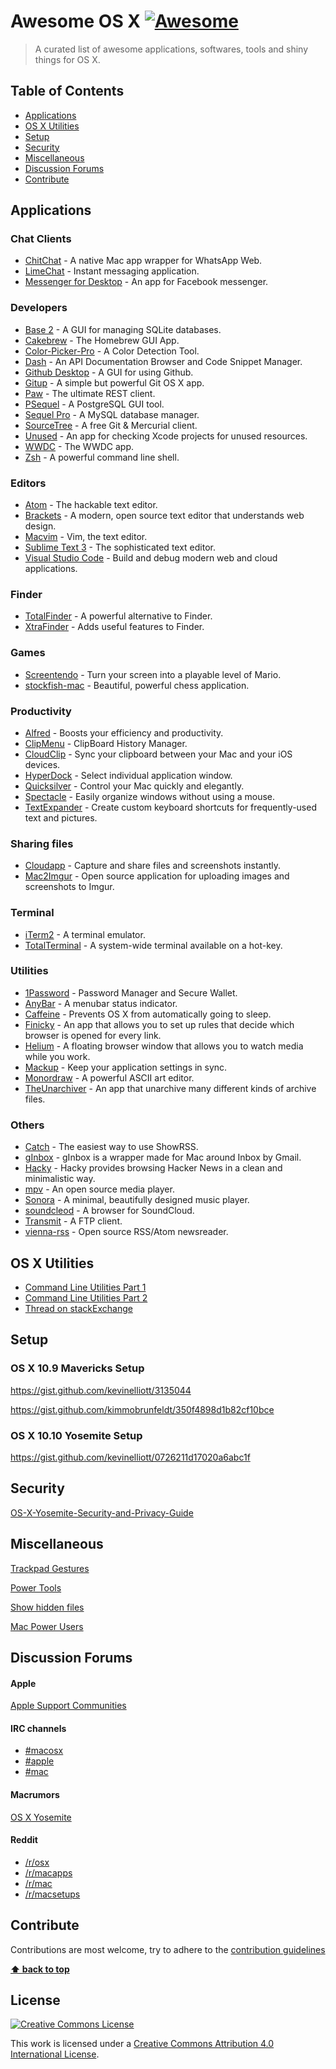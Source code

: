 # Awesome OS X [![Awesome](https://cdn.rawgit.com/sindresorhus/awesome/d7305f38d29fed78fa85652e3a63e154dd8e8829/media/badge.svg)](https://github.com/sindresorhus/awesome)

> A curated list of awesome applications, softwares, tools and shiny things for OS X.


## Table of Contents

- [Applications](#applications)
- [OS X Utilities](#os-x-utilities)
- [Setup](#setup)
- [Security](#security)
- [Miscellaneous](#miscellaneous)
- [Discussion Forums](#discussion-forums)
- [Contribute](#contribute)



## Applications


### Chat Clients


- [ChitChat](https://github.com/stonesam92/ChitChat) - A native Mac app wrapper for WhatsApp Web.
- [LimeChat](http://limechat.net/mac/) - Instant messaging application.
- [Messenger for Desktop](http://messengerfordesktop.com/) - An app for Facebook messenger.


### Developers

- [Base 2](http://menial.co.uk/base/) - A GUI for managing SQLite databases.
- [Cakebrew](https://github.com/brunophilipe/Cakebrew) - The Homebrew GUI App.
- [Color-Picker-Pro](https://github.com/oscardelben/Color-Picker-Pro) - A Color Detection Tool.
- [Dash](https://kapeli.com/dash) - An API Documentation Browser and Code Snippet Manager.
- [Github Desktop](https://mac.github.com/) - A GUI for using Github.
- [Gitup](https://github.com/git-up/GitUp) - A simple but powerful Git OS X app.
- [Paw](https://luckymarmot.com/paw) - The ultimate REST client.
- [PSequel](http://www.psequel.com/) - A PostgreSQL GUI tool.
- [Sequel Pro](http://www.sequelpro.com/) - A MySQL database manager.
- [SourceTree](https://www.sourcetreeapp.com/) - A free Git & Mercurial client.
- [Unused](https://github.com/jeffhodnett/Unused) - An app for checking Xcode projects for unused resources.
- [WWDC](https://github.com/insidegui/WWDC) - The WWDC app.
- [Zsh](http://www.zsh.org/) -  A powerful command line shell.


### Editors

- [Atom](https://atom.io/) - The hackable text editor.
- [Brackets](http://brackets.io/) - A modern, open source text editor that understands web design.
- [Macvim](https://github.com/b4winckler/macvim) - Vim, the text editor.
- [Sublime Text 3](http://www.sublimetext.com/) - The sophisticated text editor.
- [Visual Studio Code](https://code.visualstudio.com/) - Build and debug modern web and cloud applications.


### Finder

- [TotalFinder](http://totalfinder.binaryage.com/) - A powerful alternative to Finder.
- [XtraFinder](https://www.trankynam.com/xtrafinder/) - Adds useful features to Finder.


### Games

- [Screentendo](https://github.com/AaronRandall/Screentendo) - Turn your screen into a playable level of Mario.
- [stockfish-mac](https://github.com/daylen/stockfish-mac) - Beautiful, powerful chess application.


### Productivity

- [Alfred](http://www.alfredapp.com/) - Boosts your efficiency and productivity.
- [ClipMenu](http://www.clipmenu.com/) - ClipBoard History Manager.
- [CloudClip](https://itunes.apple.com/us/app/cloudclip/id563356503?ls=1&mt=8) - Sync your clipboard between your Mac and your iOS devices.
- [HyperDock](https://bahoom.com/hyperdock/) - Select individual application window.
- [Quicksilver](http://qsapp.com/) - Control your Mac quickly and elegantly.
- [Spectacle](http://spectacleapp.com/) - Easily organize windows without using a mouse.
- [TextExpander](https://smilesoftware.com/TextExpander/index.html) - Create custom keyboard shortcuts for frequently-used text and pictures.


### Sharing files

- [Cloudapp](https://www.getcloudapp.com/) - Capture and share files and screenshots instantly.
- [Mac2Imgur](https://github.com/mileswd/mac2imgur) - Open source application for uploading images and screenshots to Imgur.


### Terminal

- [iTerm2](https://www.iterm2.com/) - A terminal emulator.
- [TotalTerminal](http://totalterminal.binaryage.com/) - A system-wide terminal available on a hot-key.


### Utilities

- [1Password](https://itunes.apple.com/in/app/1password-password-manager/id443987910?mt=12) - Password Manager and Secure Wallet.
- [AnyBar](https://github.com/tonsky/AnyBar) - A menubar status indicator.
- [Caffeine](https://itunes.apple.com/in/app/caffeine/id411246225?mt=12) - Prevents OS X from automatically going to sleep.
- [Finicky](https://johnste.github.io/finicky/) - An app that allows you to set up rules that decide which browser is opened for every link.
- [Helium](http://heliumfloats.com/) - A floating browser window that allows you to watch media while you work.
- [Mackup](https://github.com/lra/mackup) - Keep your application settings in sync.
- [Monordraw](http://monodraw.helftone.com/) - A powerful ASCII art editor.
- [TheUnarchiver](https://itunes.apple.com/en/app/the-unarchiver/id425424353?mt=12) - An app that unarchive many different kinds of archive files.


### Others

- [Catch](http://www.giorgiocalderolla.com/index.html#catch) - The easiest way to use ShowRSS.
- [gInbox](https://github.com/chenasraf/gInbox) - gInbox is a wrapper made for Mac around Inbox by Gmail.
- [Hacky](http://www.hackyapp.com/) - Hacky provides browsing Hacker News in a clean and minimalistic way. 
- [mpv](http://mpv.io/) - An open source media player.
- [Sonora](http://getsonora.com/) -  A minimal, beautifully designed music player.
- [soundcleod](http://soundcleod.com/) - A browser for SoundCloud.
- [Transmit](https://panic.com/transmit/) - A FTP client.
- [vienna-rss](https://github.com/ViennaRSS/vienna-rss) - Open source RSS/Atom newsreader.


## OS X Utilities

- [Command Line Utilities Part 1](http://www.mitchchn.me/2014/os-x-terminal/?x)
- [Command Line Utilities Part 2](http://www.mitchchn.me/2014/and-eight-hundred-more/)
- [Thread on stackExchange](https://apple.stackexchange.com/questions/12161/os-x-terminal-must-have-utilities)


## Setup

### OS X 10.9 Mavericks Setup

https://gist.github.com/kevinelliott/3135044

https://gist.github.com/kimmobrunfeldt/350f4898d1b82cf10bce

### OS X 10.10 Yosemite Setup

https://gist.github.com/kevinelliott/0726211d17020a6abc1f


## Security

[OS-X-Yosemite-Security-and-Privacy-Guide](https://github.com/drduh/OS-X-Yosemite-Security-and-Privacy-Guide)


## Miscellaneous

[Trackpad Gestures](https://support.apple.com/en-us/HT204895)

[Power Tools](http://www.slant.co/topics/523/~what-are-the-best-power-user-tools-for-mac-osx)

[Show hidden files](http://ianlunn.co.uk/articles/quickly-showhide-hidden-files-mac-os-x-mavericks/)

[Mac Power Users](http://5by5.tv/mpu/238)


## Discussion Forums

#### Apple

[Apple Support Communities](https://discussions.apple.com/community/mac_os/os_x_yosemite)


#### IRC channels

* [#macosx](https://webchat.freenode.net/?channels=macosx)
* [#apple](https://webchat.freenode.net/?channels=apple)
* [#mac](https://webchat.freenode.net/?channels=mac)


#### Macrumors

[OS X Yosemite](http://forums.macrumors.com/forums/os-x-yosemite-10-10.171/)


#### Reddit

* [/r/osx](https://www.reddit.com/r/osx/)
* [/r/macapps](https://www.reddit.com/r/macapps)
* [/r/mac](https://www.reddit.com/r/Mac)
* [/r/macsetups](https://www.reddit.com/r/MacSetups)


## Contribute

Contributions are most welcome, try to adhere to the [contribution guidelines](contributing.md)

**[⬆ back to top](#table-of-contents)**


## License

[![Creative Commons License](http://i.creativecommons.org/l/by/4.0/88x31.png)](http://creativecommons.org/licenses/by/4.0/)

This work is licensed under a [Creative Commons Attribution 4.0 International License](http://creativecommons.org/licenses/by/4.0/).
